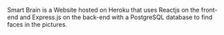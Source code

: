 Smart Brain is a Website hosted on Heroku that uses Reactjs on the front-end and Express.js on the back-end with a PostgreSQL database to find faces in the pictures.
